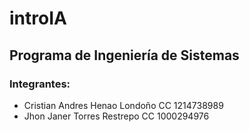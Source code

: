 # introIA
## Programa de Ingeniería de Sistemas
### Integrantes:  
- Cristian Andres Henao Londoño   CC 1214738989
- Jhon Janer Torres Restrepo      CC 1000294976
